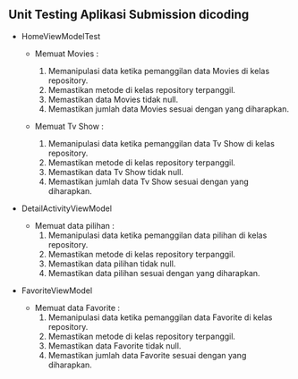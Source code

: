 ## Unit Testing Aplikasi Submission dicoding 

* HomeViewModelTest
    - Memuat Movies :
        1. Memanipulasi data ketika pemanggilan data Movies di kelas repository.
        2. Memastikan metode di kelas repository terpanggil.
        3. Memastikan data Movies tidak null.
        4. Memastikan jumlah data Movies sesuai dengan yang diharapkan.

    - Memuat Tv Show :
        1. Memanipulasi data ketika pemanggilan data Tv Show di kelas repository.
        2. Memastikan metode di kelas repository terpanggil.
        3. Memastikan data Tv Show tidak null.
        4. Memastikan jumlah data Tv Show sesuai dengan yang diharapkan.
        
* DetailActivityViewModel
    - Memuat data pilihan :
        1. Memanipulasi data ketika pemanggilan data pilihan di kelas repository.
        2. Memastikan metode di kelas repository terpanggil.
        3. Memastikan data pilihan tidak null.
        4. Memastikan data pilihan sesuai dengan yang diharapkan.

* FavoriteViewModel
    - Memuat data Favorite :
        1. Memanipulasi data ketika pemanggilan data Favorite di kelas repository.
        2. Memastikan metode di kelas repository terpanggil.
        3. Memastikan data Favorite tidak null.
        4. Memastikan jumlah data Favorite sesuai dengan yang diharapkan.